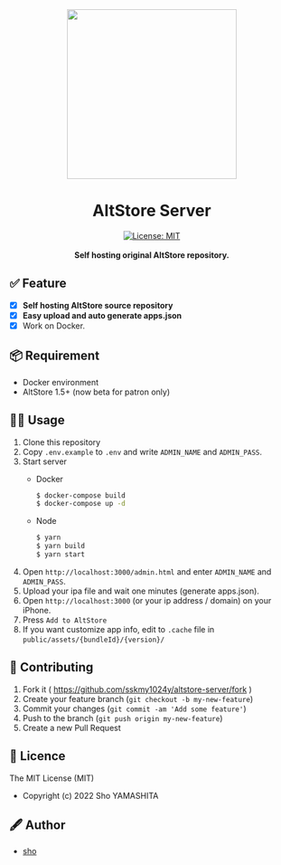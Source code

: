<div align="center">
  <img src="https://user-images.githubusercontent.com/16918590/155378581-397388e6-2f5c-45f4-ae87-564fac508882.png" height="300px" />
  <h1>AltStore Server</h1>
</div>

<div align="center">
<a href="https://github.com/sskmy1024y/altstore-server/blob/master/LICENSE"><img src="https://img.shields.io/badge/license-MIT-green.svg" alt="License: MIT"></a>

</div>

<br>

<div align="center">
  <strong>Self hosting original AltStore repository.</strong>

</div>

## ✅ Feature

*   [x] **Self hosting AltStore source repository**
*   [x] **Easy upload and auto generate apps.json**
*   [x] Work on Docker.

## 📦 Requirement

*   Docker environment
*   AltStore 1.5+ (now beta for patron only)

## 💁‍♀️ Usage

1.  Clone this repository
2.  Copy `.env.example` to `.env` and write `ADMIN_NAME` and `ADMIN_PASS`.
3.  Start server
    * Docker 
      ```sh
      $ docker-compose build
      $ docker-compose up -d
      ```
        
    * Node
      ```sh
      $ yarn
      $ yarn build
      $ yarn start
      ```
4.  Open `http://localhost:3000/admin.html` and enter `ADMIN_NAME` and `ADMIN_PASS`.
5.  Upload your ipa file and wait one minutes (generate apps.json).
6.  Open `http://localhost:3000` (or your ip address / domain) on your iPhone.
7.  Press `Add to AltStore`
8.  If you want customize app info, edit to `.cache`  file in `public/assets/{bundleId}/{version}/`


## 🤝 Contributing

1.  Fork it ( <https://github.com/sskmy1024y/altstore-server/fork> )
2.  Create your feature branch (`git checkout -b my-new-feature`)
3.  Commit your changes (`git commit -am 'Add some feature'`)
4.  Push to the branch (`git push origin my-new-feature`)
5.  Create a new Pull Request

## 🎫 Licence

The MIT License (MIT)

*   Copyright (c) 2022 Sho YAMASHITA

## 🖋 Author

*   [sho](https://github.com/sskmy1024y)
